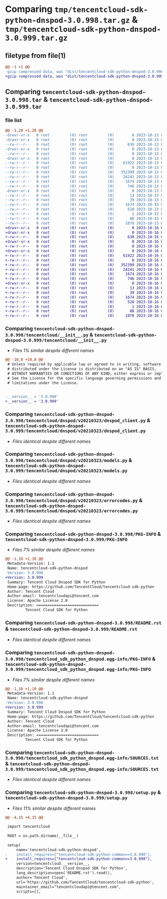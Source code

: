 # Comparing `tmp/tencentcloud-sdk-python-dnspod-3.0.998.tar.gz` & `tmp/tencentcloud-sdk-python-dnspod-3.0.999.tar.gz`

## filetype from file(1)

```diff
@@ -1 +1 @@
-gzip compressed data, was "dist/tencentcloud-sdk-python-dnspod-3.0.998.tar", last modified: Fri Oct 13 00:26:43 2023, max compression
+gzip compressed data, was "dist/tencentcloud-sdk-python-dnspod-3.0.999.tar", last modified: Mon Oct 16 00:25:54 2023, max compression
```

## Comparing `tencentcloud-sdk-python-dnspod-3.0.998.tar` & `tencentcloud-sdk-python-dnspod-3.0.999.tar`

### file list

```diff
@@ -1,20 +1,20 @@
-drwxr-xr-x   0 root         (0) root         (0)        0 2023-10-13 00:26:43.000000 tencentcloud-sdk-python-dnspod-3.0.998/
-drwxr-xr-x   0 root         (0) root         (0)        0 2023-10-13 00:26:43.000000 tencentcloud-sdk-python-dnspod-3.0.998/tencentcloud/
--rw-r--r--   0 root         (0) root         (0)      630 2023-10-13 00:26:43.000000 tencentcloud-sdk-python-dnspod-3.0.998/tencentcloud/__init__.py
-drwxr-xr-x   0 root         (0) root         (0)        0 2023-10-13 00:26:43.000000 tencentcloud-sdk-python-dnspod-3.0.998/tencentcloud/dnspod/
--rw-r--r--   0 root         (0) root         (0)        0 2023-10-13 00:26:43.000000 tencentcloud-sdk-python-dnspod-3.0.998/tencentcloud/dnspod/__init__.py
-drwxr-xr-x   0 root         (0) root         (0)        0 2023-10-13 00:26:43.000000 tencentcloud-sdk-python-dnspod-3.0.998/tencentcloud/dnspod/v20210323/
--rw-r--r--   0 root         (0) root         (0)    61922 2023-10-13 00:26:43.000000 tencentcloud-sdk-python-dnspod-3.0.998/tencentcloud/dnspod/v20210323/dnspod_client.py
--rw-r--r--   0 root         (0) root         (0)        0 2023-10-13 00:26:43.000000 tencentcloud-sdk-python-dnspod-3.0.998/tencentcloud/dnspod/v20210323/__init__.py
--rw-r--r--   0 root         (0) root         (0)   352399 2023-10-13 00:26:43.000000 tencentcloud-sdk-python-dnspod-3.0.998/tencentcloud/dnspod/v20210323/models.py
--rw-r--r--   0 root         (0) root         (0)    24241 2023-10-13 00:26:43.000000 tencentcloud-sdk-python-dnspod-3.0.998/tencentcloud/dnspod/v20210323/errorcodes.py
--rw-r--r--   0 root         (0) root         (0)     1674 2023-10-13 00:26:43.000000 tencentcloud-sdk-python-dnspod-3.0.998/PKG-INFO
--rw-r--r--   0 root         (0) root         (0)      746 2023-10-13 00:26:43.000000 tencentcloud-sdk-python-dnspod-3.0.998/README.rst
-drwxr-xr-x   0 root         (0) root         (0)        0 2023-10-13 00:26:43.000000 tencentcloud-sdk-python-dnspod-3.0.998/tencentcloud_sdk_python_dnspod.egg-info/
--rw-r--r--   0 root         (0) root         (0)       13 2023-10-13 00:26:43.000000 tencentcloud-sdk-python-dnspod-3.0.998/tencentcloud_sdk_python_dnspod.egg-info/top_level.txt
--rw-r--r--   0 root         (0) root         (0)       39 2023-10-13 00:26:43.000000 tencentcloud-sdk-python-dnspod-3.0.998/tencentcloud_sdk_python_dnspod.egg-info/requires.txt
--rw-r--r--   0 root         (0) root         (0)     1674 2023-10-13 00:26:43.000000 tencentcloud-sdk-python-dnspod-3.0.998/tencentcloud_sdk_python_dnspod.egg-info/PKG-INFO
--rw-r--r--   0 root         (0) root         (0)      528 2023-10-13 00:26:43.000000 tencentcloud-sdk-python-dnspod-3.0.998/tencentcloud_sdk_python_dnspod.egg-info/SOURCES.txt
--rw-r--r--   0 root         (0) root         (0)        1 2023-10-13 00:26:43.000000 tencentcloud-sdk-python-dnspod-3.0.998/tencentcloud_sdk_python_dnspod.egg-info/dependency_links.txt
--rw-r--r--   0 root         (0) root         (0)       88 2023-10-13 00:26:43.000000 tencentcloud-sdk-python-dnspod-3.0.998/setup.cfg
--rw-r--r--   0 root         (0) root         (0)     1078 2023-10-13 00:26:43.000000 tencentcloud-sdk-python-dnspod-3.0.998/setup.py
+drwxr-xr-x   0 root         (0) root         (0)        0 2023-10-16 00:25:54.000000 tencentcloud-sdk-python-dnspod-3.0.999/
+drwxr-xr-x   0 root         (0) root         (0)        0 2023-10-16 00:25:54.000000 tencentcloud-sdk-python-dnspod-3.0.999/tencentcloud/
+-rw-r--r--   0 root         (0) root         (0)      630 2023-10-16 00:25:54.000000 tencentcloud-sdk-python-dnspod-3.0.999/tencentcloud/__init__.py
+drwxr-xr-x   0 root         (0) root         (0)        0 2023-10-16 00:25:54.000000 tencentcloud-sdk-python-dnspod-3.0.999/tencentcloud/dnspod/
+-rw-r--r--   0 root         (0) root         (0)        0 2023-10-16 00:25:54.000000 tencentcloud-sdk-python-dnspod-3.0.999/tencentcloud/dnspod/__init__.py
+drwxr-xr-x   0 root         (0) root         (0)        0 2023-10-16 00:25:54.000000 tencentcloud-sdk-python-dnspod-3.0.999/tencentcloud/dnspod/v20210323/
+-rw-r--r--   0 root         (0) root         (0)    61922 2023-10-16 00:25:54.000000 tencentcloud-sdk-python-dnspod-3.0.999/tencentcloud/dnspod/v20210323/dnspod_client.py
+-rw-r--r--   0 root         (0) root         (0)        0 2023-10-16 00:25:54.000000 tencentcloud-sdk-python-dnspod-3.0.999/tencentcloud/dnspod/v20210323/__init__.py
+-rw-r--r--   0 root         (0) root         (0)   352399 2023-10-16 00:25:54.000000 tencentcloud-sdk-python-dnspod-3.0.999/tencentcloud/dnspod/v20210323/models.py
+-rw-r--r--   0 root         (0) root         (0)    24241 2023-10-16 00:25:54.000000 tencentcloud-sdk-python-dnspod-3.0.999/tencentcloud/dnspod/v20210323/errorcodes.py
+-rw-r--r--   0 root         (0) root         (0)     1674 2023-10-16 00:25:54.000000 tencentcloud-sdk-python-dnspod-3.0.999/PKG-INFO
+-rw-r--r--   0 root         (0) root         (0)      746 2023-10-16 00:25:54.000000 tencentcloud-sdk-python-dnspod-3.0.999/README.rst
+drwxr-xr-x   0 root         (0) root         (0)        0 2023-10-16 00:25:54.000000 tencentcloud-sdk-python-dnspod-3.0.999/tencentcloud_sdk_python_dnspod.egg-info/
+-rw-r--r--   0 root         (0) root         (0)       13 2023-10-16 00:25:54.000000 tencentcloud-sdk-python-dnspod-3.0.999/tencentcloud_sdk_python_dnspod.egg-info/top_level.txt
+-rw-r--r--   0 root         (0) root         (0)       39 2023-10-16 00:25:54.000000 tencentcloud-sdk-python-dnspod-3.0.999/tencentcloud_sdk_python_dnspod.egg-info/requires.txt
+-rw-r--r--   0 root         (0) root         (0)     1674 2023-10-16 00:25:54.000000 tencentcloud-sdk-python-dnspod-3.0.999/tencentcloud_sdk_python_dnspod.egg-info/PKG-INFO
+-rw-r--r--   0 root         (0) root         (0)      528 2023-10-16 00:25:54.000000 tencentcloud-sdk-python-dnspod-3.0.999/tencentcloud_sdk_python_dnspod.egg-info/SOURCES.txt
+-rw-r--r--   0 root         (0) root         (0)        1 2023-10-16 00:25:54.000000 tencentcloud-sdk-python-dnspod-3.0.999/tencentcloud_sdk_python_dnspod.egg-info/dependency_links.txt
+-rw-r--r--   0 root         (0) root         (0)       88 2023-10-16 00:25:54.000000 tencentcloud-sdk-python-dnspod-3.0.999/setup.cfg
+-rw-r--r--   0 root         (0) root         (0)     1078 2023-10-16 00:25:54.000000 tencentcloud-sdk-python-dnspod-3.0.999/setup.py
```

### Comparing `tencentcloud-sdk-python-dnspod-3.0.998/tencentcloud/__init__.py` & `tencentcloud-sdk-python-dnspod-3.0.999/tencentcloud/__init__.py`

 * *Files 1% similar despite different names*

```diff
@@ -10,8 +10,8 @@
 # Unless required by applicable law or agreed to in writing, software
 # distributed under the License is distributed on an "AS IS" BASIS,
 # WITHOUT WARRANTIES OR CONDITIONS OF ANY KIND, either express or implied.
 # See the License for the specific language governing permissions and
 # limitations under the License.
 
 
-__version__ = '3.0.998'
+__version__ = '3.0.999'
```

### Comparing `tencentcloud-sdk-python-dnspod-3.0.998/tencentcloud/dnspod/v20210323/dnspod_client.py` & `tencentcloud-sdk-python-dnspod-3.0.999/tencentcloud/dnspod/v20210323/dnspod_client.py`

 * *Files identical despite different names*

### Comparing `tencentcloud-sdk-python-dnspod-3.0.998/tencentcloud/dnspod/v20210323/models.py` & `tencentcloud-sdk-python-dnspod-3.0.999/tencentcloud/dnspod/v20210323/models.py`

 * *Files identical despite different names*

### Comparing `tencentcloud-sdk-python-dnspod-3.0.998/tencentcloud/dnspod/v20210323/errorcodes.py` & `tencentcloud-sdk-python-dnspod-3.0.999/tencentcloud/dnspod/v20210323/errorcodes.py`

 * *Files identical despite different names*

### Comparing `tencentcloud-sdk-python-dnspod-3.0.998/PKG-INFO` & `tencentcloud-sdk-python-dnspod-3.0.999/PKG-INFO`

 * *Files 7% similar despite different names*

```diff
@@ -1,10 +1,10 @@
 Metadata-Version: 1.1
 Name: tencentcloud-sdk-python-dnspod
-Version: 3.0.998
+Version: 3.0.999
 Summary: Tencent Cloud Dnspod SDK for Python
 Home-page: https://github.com/TencentCloud/tencentcloud-sdk-python
 Author: Tencent Cloud
 Author-email: tencentcloudapi@tencent.com
 License: Apache License 2.0
 Description: ============================
         Tencent Cloud SDK for Python
```

### Comparing `tencentcloud-sdk-python-dnspod-3.0.998/README.rst` & `tencentcloud-sdk-python-dnspod-3.0.999/README.rst`

 * *Files identical despite different names*

### Comparing `tencentcloud-sdk-python-dnspod-3.0.998/tencentcloud_sdk_python_dnspod.egg-info/PKG-INFO` & `tencentcloud-sdk-python-dnspod-3.0.999/tencentcloud_sdk_python_dnspod.egg-info/PKG-INFO`

 * *Files 7% similar despite different names*

```diff
@@ -1,10 +1,10 @@
 Metadata-Version: 1.1
 Name: tencentcloud-sdk-python-dnspod
-Version: 3.0.998
+Version: 3.0.999
 Summary: Tencent Cloud Dnspod SDK for Python
 Home-page: https://github.com/TencentCloud/tencentcloud-sdk-python
 Author: Tencent Cloud
 Author-email: tencentcloudapi@tencent.com
 License: Apache License 2.0
 Description: ============================
         Tencent Cloud SDK for Python
```

### Comparing `tencentcloud-sdk-python-dnspod-3.0.998/tencentcloud_sdk_python_dnspod.egg-info/SOURCES.txt` & `tencentcloud-sdk-python-dnspod-3.0.999/tencentcloud_sdk_python_dnspod.egg-info/SOURCES.txt`

 * *Files identical despite different names*

### Comparing `tencentcloud-sdk-python-dnspod-3.0.998/setup.py` & `tencentcloud-sdk-python-dnspod-3.0.999/setup.py`

 * *Files 11% similar despite different names*

```diff
@@ -4,15 +4,15 @@
 
 import tencentcloud
 
 ROOT = os.path.dirname(__file__)
 
 setup(
     name='tencentcloud-sdk-python-dnspod',
-    install_requires=["tencentcloud-sdk-python-common==3.0.998"],
+    install_requires=["tencentcloud-sdk-python-common==3.0.999"],
     version=tencentcloud.__version__,
     description='Tencent Cloud Dnspod SDK for Python',
     long_description=open('README.rst').read(),
     author='Tencent Cloud',
     url='https://github.com/TencentCloud/tencentcloud-sdk-python',
     maintainer_email="tencentcloudapi@tencent.com",
     scripts=[],
```

